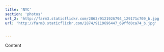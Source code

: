 ```yaml
---
title: 'NYC'
section: 'photos'
url_2: 'http://farm3.staticflickr.com/2863/9121926794_129171c709_b.jpg'
url: 'http://farm3.staticflickr.com/2874/9119696447_69ffd0ca74_b.jpg'


---
```


Content

